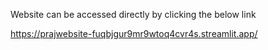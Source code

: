 Website can be accessed directly by clicking the below link


https://prajwebsite-fuqbjgur9mr9wtoq4cvr4s.streamlit.app/


